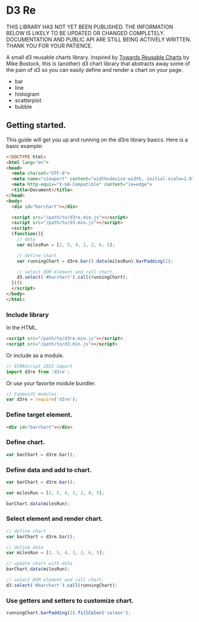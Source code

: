# D3 Re

THIS LIBRARY HAS NOT YET BEEN PUBLISHED. THE INFORMATION BELOW IS LIKELY TO BE UPDATED OR CHANGED COMPLETELY. DOCUMENTATION AND PUBLIC API ARE STILL BEING ACTIVELY WRITTEN. THANK YOU FOR YOUR PATIENCE.

A small d3 reusable charts library. Inspired by [Towards Reusable Charts](https://bost.ocks.org/mike/chart/) by Mike Bostock, this is (another) d3 chart library that abstracts away some of the pain of d3 so you can easily define and render a chart on your page.

- bar
- line
- histogram
- scatterplot
- bubble

## Getting started.

This guide will get you up and running on the d3re library basics. Here is a basic example:

```html
<!DOCTYPE html>
<html lang="en">
<head>
  <meta charset="UTF-8">
  <meta name="viewport" content="width=device-width, initial-scale=1.0">
  <meta http-equiv="X-UA-Compatible" content="ie=edge">
  <title>Document</title>
</head>
<body>
  <div id="barchart"></div>

  <script src="/path/to/d3re.min.js"></script>
  <script src="/path/to/d3.min.js"></script>
  <script>
  (function(){
    // data
    var milesRun = [2, 5, 4, 1, 2, 6, 5];

    // define chart
    var runningChart = d3re.bar().data(milesRun).barPadding(2);

    // select DOM element and call chart.
    d3.select('#barchart').call(runningChart);
  })()
  </script>
</body>
</html>
```

### Include library

In the HTML.

```html
<script src="/path/to/d3re.min.js"></script>
<script src="/path/to/d3.min.js"></script>
```

Or include as a module.

```javascript
// ECMAScript 2015 import
import d3re from 'd3re';
```

Or use your favorite module bundler.

```javascript
// CommonJS modules
var d3re = require('d3re');
```

### Define target element.

```html
<div id="barchart"></div>
```

### Define chart.

```javascript
var barChart = d3re.bar();
```

### Define data and add to chart.

```javascript
var barChart = d3re.bar();

var milesRun = [2, 5, 4, 1, 2, 6, 5];

barChart.data(milesRun);
```

### Select element and render chart.

```javascript
// define chart
var barChart = d3re.bar();

// define data
var milesRun = [2, 5, 4, 1, 2, 6, 5];

// update chart with data
barChart.data(milesRun);

// select DOM element and call chart.
d3.select('#barchart').call(runningChart);
```

### Use getters and setters to customize chart.

```javascript
runningChart.barPadding(2).fillColor('salmon');
```
